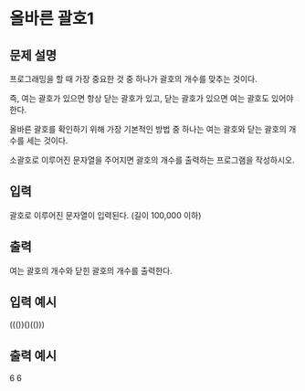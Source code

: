 # 올바른 괄호1
## 문제 설명      
프로그래밍을 할 때 가장 중요한 것 중 하나가 괄호의 개수를 맞추는 것이다.

즉, 여는 괄호가 있으면 항상 닫는 괄호가 있고, 닫는 괄호가 있으면 여는 괄호도 있어야 한다.

올바른 괄호를 확인하기 위해 가장 기본적인 방법 중 하나는 여는 괄호와 닫는 괄호의 개수를 세는 것이다.

소괄호로 이루어진 문자열을 주어지면 괄호의 개수를 출력하는 프로그램을 작성하시오.

## 입력
괄호로 이루어진 문자열이 입력된다. (길이 100,000 이하)

## 출력
여는 괄호의 개수와 닫힌 괄호의 개수를 출력한다.

## 입력 예시   
((())()(()))

## 출력 예시
6 6